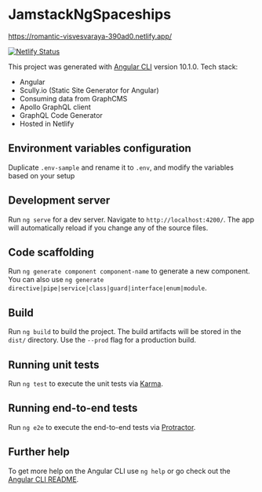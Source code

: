 # JamstackNgSpaceships
https://romantic-visvesvaraya-390ad0.netlify.app/

[![Netlify Status](https://api.netlify.com/api/v1/badges/9dae8fa3-9dc1-4fba-bf9c-903bc44484ed/deploy-status)](https://app.netlify.com/sites/romantic-visvesvaraya-390ad0/deploys)

This project was generated with [Angular CLI](https://github.com/angular/angular-cli) version 10.1.0.
Tech stack:
- Angular
- Scully.io (Static Site Generator for Angular)
- Consuming data from GraphCMS
- Apollo GraphQL client
- GraphQL Code Generator
- Hosted in Netlify

## Environment variables configuration

Duplicate `.env-sample` and rename it to `.env`, and modify the variables based on your setup

## Development server

Run `ng serve` for a dev server. Navigate to `http://localhost:4200/`. The app will automatically reload if you change any of the source files.

## Code scaffolding

Run `ng generate component component-name` to generate a new component. You can also use `ng generate directive|pipe|service|class|guard|interface|enum|module`.

## Build

Run `ng build` to build the project. The build artifacts will be stored in the `dist/` directory. Use the `--prod` flag for a production build.

## Running unit tests

Run `ng test` to execute the unit tests via [Karma](https://karma-runner.github.io).

## Running end-to-end tests

Run `ng e2e` to execute the end-to-end tests via [Protractor](http://www.protractortest.org/).

## Further help

To get more help on the Angular CLI use `ng help` or go check out the [Angular CLI README](https://github.com/angular/angular-cli/blob/master/README.md).
